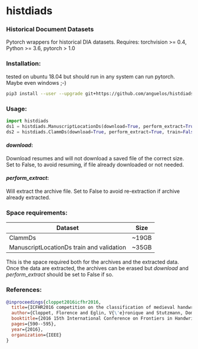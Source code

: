# histdiads

### Historical Document Datasets

Pytorch wrappers for historical DIA datasets.
Requires:
torchvision >= 0.4,
Python >= 3.6,
pytorch > 1.0

### Installation:

tested on ubuntu 18.04 but should run in any system can run pytorch.
Maybe even windows ;-)
```bash
pip3 install --user --upgrade git+https://github.com/anguelos/histdiads
```

### Usage:

```python
import histdiads
ds1 = histdiads.ManuscriptLocationDs(download=True, perform_extract=True, partition="validation")
ds2 = histdiads.ClammDs(download=True, perform_extract=True, train=False, task=2)
```

#### _download_:
Download resumes and will not download a saved file of the correct size.
Set to False, to avoid resuming, if file already downloaded or not needed.

#### _perform_extract_:
Will extract the archive file.
Set to False to avoid re-extraction if archive already extracted.

### Space requirements:
|Dataset| Size|
|-------|-----|
| ClammDs | ~19GB |
| ManuscriptLocationDs train and validation| ~35GB|


This is the space required both for the archives and the extracted data.
Once the data are extracted, the archives can be erased but _*download*_ 
and _perform_extract_ should be set to False if so.

### References:
```bibtex
@inproceedings{cloppet2016icfhr2016,
  title={ICFHR2016 competition on the classification of medieval handwritings in latin script},
  author={Cloppet, Florence and Eglin, V{\'e}ronique and Stutzmann, Dominique and Vincent, Nicole and others},
  booktitle={2016 15th International Conference on Frontiers in Handwriting Recognition (ICFHR)},
  pages={590--595},
  year={2016},
  organization={IEEE}
}
```